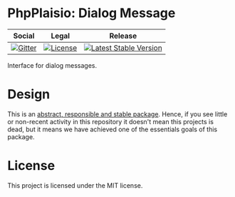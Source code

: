# PhpPlaisio: Dialog Message

<table>
<thead>
<tr>
<th>Social</th>
<th>Legal</th>
<th>Release</th>
</tr>
</thead>
<tbody>
<tr>
<td>
<a href="https://gitter.im/PhpPlaisio/PhpPlaisio"><img src="https://badges.gitter.im/PhpPlaisio/PhpPlaisio.svg" alt="Gitter"/></a>
</td>
<td>
<a href="https://packagist.org/packages/plaisio/dialog-message"><img src="https://poser.pugx.org/plaisio/dialog-message/license" alt="License"/></a>
</td>
<td>
<a href="https://packagist.org/packages/plaisio/dialog-message"><img src="https://poser.pugx.org/plaisio/dialog-message/v/stable" alt="Latest Stable Version"/></a>
</td>
</tr>
</tbody>
</table>

Interface for dialog messages.

# Design

This is an [abstract, responsible and stable package](https://matthiasnoback.nl/book/principles-of-package-design/). Hence, if you see little or non-recent activity in this repository it doesn't mean this projects is dead, but it means we have achieved one of the essentials goals of this package.

# License

This project is licensed under the MIT license.
